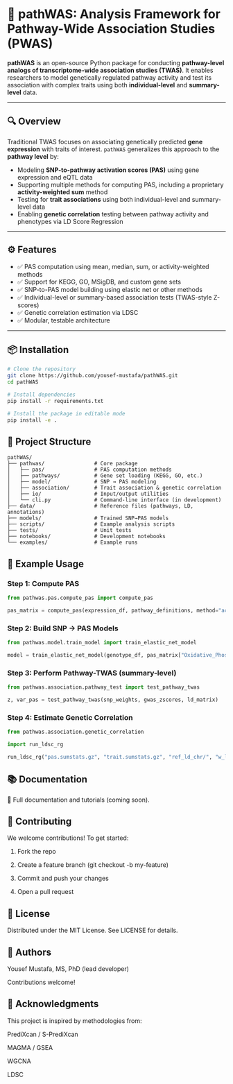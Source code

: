 # 🧬 pathWAS: Analysis Framework for Pathway-Wide Association Studies (PWAS)

**pathWAS** is an open-source Python package for conducting **pathway-level analogs of transcriptome-wide association studies (TWAS)**. It enables researchers to model genetically regulated pathway activity and test its association with complex traits using both **individual-level** and **summary-level** data.

---

## 🔍 Overview

Traditional TWAS focuses on associating genetically predicted **gene expression** with traits of interest. `pathWAS` generalizes this approach to the **pathway level** by:

- Modeling **SNP-to-pathway activation scores (PAS)** using gene expression and eQTL data
- Supporting multiple methods for computing PAS, including a proprietary **activity-weighted sum** method
- Testing for **trait associations** using both individual-level and summary-level data
- Enabling **genetic correlation** testing between pathway activity and phenotypes via LD Score Regression

---

## ⚙️ Features

- ✅ PAS computation using mean, median, sum, or activity-weighted methods  
- ✅ Support for KEGG, GO, MSigDB, and custom gene sets  
- ✅ SNP-to-PAS model building using elastic net or other methods  
- ✅ Individual-level or summary-based association tests (TWAS-style Z-scores)  
- ✅ Genetic correlation estimation via LDSC  
- ✅ Modular, testable architecture  

---

## 📦 Installation

```bash
# Clone the repository
git clone https://github.com/yousef-mustafa/pathWAS.git
cd pathWAS

# Install dependencies
pip install -r requirements.txt

# Install the package in editable mode
pip install -e .
```

## 📁 Project Structure

```text
pathWAS/
├── pathwas/                # Core package
│   ├── pas/                # PAS computation methods
│   ├── pathways/           # Gene set loading (KEGG, GO, etc.)
│   ├── model/              # SNP → PAS modeling
│   ├── association/        # Trait association & genetic correlation
│   ├── io/                 # Input/output utilities
│   └── cli.py              # Command-line interface (in development)
├── data/                   # Reference files (pathways, LD, annotations)
├── models/                 # Trained SNP→PAS models
├── scripts/                # Example analysis scripts
├── tests/                  # Unit tests
├── notebooks/              # Development notebooks
└── examples/               # Example runs
```

## 🧪 Example Usage

### Step 1: Compute PAS

```python  
from pathwas.pas.compute_pas import compute_pas

pas_matrix = compute_pas(expression_df, pathway_definitions, method="activity_weighted")
```

### Step 2: Build SNP → PAS Models

```python  
from pathwas.model.train_model import train_elastic_net_model

model = train_elastic_net_model(genotype_df, pas_matrix["Oxidative_Phosphorylation"])
```

### Step 3: Perform Pathway-TWAS (summary-level)

```python  
from pathwas.association.pathway_test import test_pathway_twas

z, var_pas = test_pathway_twas(snp_weights, gwas_zscores, ld_matrix)
```

### Step 4: Estimate Genetic Correlation

```python  
from pathwas.association.genetic_correlation 

import run_ldsc_rg

run_ldsc_rg("pas.sumstats.gz", "trait.sumstats.gz", "ref_ld_chr/", "w_ld_chr/", "output/pathway_trait_rg")
``` 

## 📚 Documentation

📖 Full documentation and tutorials (coming soon).

## 🤝 Contributing

We welcome contributions! To get started:

1. Fork the repo

2. Create a feature branch (git checkout -b my-feature)

3. Commit and push your changes

4. Open a pull request

## 📄 License

Distributed under the MIT License. See LICENSE for details.

## 👥 Authors

Yousef Mustafa, MS, PhD (lead developer)

Contributions welcome!

## 🧠 Acknowledgments

This project is inspired by methodologies from:

PrediXcan / S-PrediXcan

MAGMA / GSEA

WGCNA

LDSC

